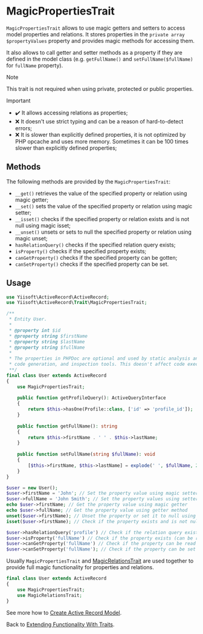 # MagicPropertiesTrait

`MagicPropertiesTrait` allows to use magic getters and setters to access model properties and relations.
It stores properties in the `private array $propertyValues` property and provides magic methods for accessing them.

It also allows to call getter and setter methods as a property if they are defined in the model class
(e.g. `getFullName()` and `setFullName($fullName)` for `fullName` property).

> [!NOTE]
> This trait is not required when using private, protected or public properties.

> [!IMPORTANT]
> - ✔️ It allows accessing relations as properties;
> - ❌ It doesn't use strict typing and can be a reason of hard-to-detect errors; 
> - ❌ It is slower than explicitly defined properties, it is not optimized by PHP opcache and uses more memory.
  Sometimes it can be 100 times slower than explicitly defined properties;

## Methods

The following methods are provided by the `MagicPropertiesTrait`:

- `__get()` retrieves the value of the specified property or relation using magic getter;
- `__set()` sets the value of the specified property or relation using magic setter;
- `__isset()` checks if the specified property or relation exists and is not null using magic isset;
- `__unset()` unsets or sets to null the specified property or relation using magic unset;
- `hasRelationQuery()` checks if the specified relation query exists;
- `isProperty()` checks if the specified property exists;
- `canGetProperty()` checks if the specified property can be gotten;
- `canSetProperty()` checks if the specified property can be set.

## Usage

```php
use Yiisoft\ActiveRecord\ActiveRecord;
use Yiisoft\ActiveRecord\Trait\MagicPropertiesTrait;

/**
 * Entity User.
 *
 * @property int $id
 * @property string $firstName
 * @property string $lastName
 * @property string $fullName
 * 
 * The properties in PHPDoc are optional and used by static analysis and by IDEs for autocompletion, type hinting, 
 * code generation, and inspection tools. This doesn't affect code execution.
 **/
final class User extends ActiveRecord
{
    use MagicPropertiesTrait;
    
    public function getProfileQuery(): ActiveQueryInterface
    {
        return $this->hasOne(Profile::class, ['id' => 'profile_id']);
    }
    
    public function getFullName(): string
    {
        return $this->firstName . ' ' . $this->lastName;
    }
    
    public function setFullName(string $fullName): void
    {
        [$this->firstName, $this->lastName] = explode(' ', $fullName, 2);
    }
}

$user = new User();
$user->firstName = 'John'; // Set the property value using magic setter
$user->fullName = 'John Smith'; // Set the property values using setter method
echo $user->firstName; // Get the property value using magic getter
echo $user->fullName; // Get the property value using getter method
unset($user->firstName); // Unset the property or set it to null using magic unset
isset($user->firstName); // Check if the property exists and is not null using magic isset

$user->hasRelationQuery('profile') // Check if the relation query exists
$user->isProperty('fullName') // Check if the property exists (can be read or set)
$user->canGetProperty('fullName') // Check if the property can be read
$user->canSetProperty('fullName'); // Check if the property can be set
```

Usually `MagicPropertiesTrait` and [MagicRelationsTrait](magic-relations.md) are used together to provide full magic functionality 
for properties and relations.

```php
final class User extends ActiveRecord
{
    use MagicPropertiesTrait;
    use MagicRelationsTrait;
}
```

See more how to [Create Active Record Model](../create-model.md).

Back to [Extending Functionality With Traits](traits.md).
